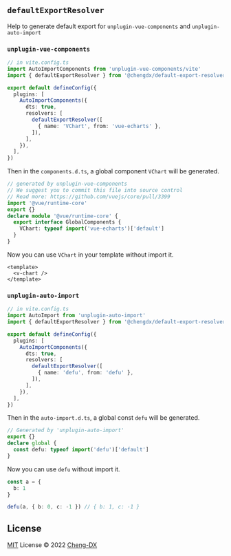
## `defaultExportResolver`
Help to generate default export for `unplugin-vue-components` and `unplugin-auto-import`

### `unplugin-vue-components`
```ts
// in vite.config.ts
import AutoImportComponents from 'unplugin-vue-components/vite'
import { defaultExportResolver } from '@chengdx/default-export-resolver'

export default defineConfig({
  plugins: [
    AutoImportComponents({
      dts: true,
      resolvers: [
        defaultExportResolver([
          { name: 'VChart', from: 'vue-echarts' },
        ]),
      ],
    }),
  ],
})
```
Then in the `components.d.ts`, a global component `VChart` will be generated.
```ts
// generated by unplugin-vue-components
// We suggest you to commit this file into source control
// Read more: https://github.com/vuejs/core/pull/3399
import '@vue/runtime-core'
export {}
declare module '@vue/runtime-core' {
  export interface GlobalComponents {
    VChart: typeof import('vue-echarts')['default']
  }
}

```
Now you can use `VChart` in your template without import it.
```vue
<template>
  <v-chart />
</template>
```

### `unplugin-auto-import`
```ts
// in vite.config.ts
import AutoImport from 'unplugin-auto-import'
import { defaultExportResolver } from '@chengdx/default-export-resolver'

export default defineConfig({
  plugins: [
    AutoImportComponents({
      dts: true,
      resolvers: [
        defaultExportResolver([
          { name: 'defu', from: 'defu' },
        ]),
      ],
    }),
  ],
})
```
Then in the `auto-import.d.ts`, a global const `defu` will be generated.
```ts
// Generated by 'unplugin-auto-import'
export {}
declare global {
  const defu: typeof import('defu')['default']
}
```
Now you can use `defu` without import it.
```ts
const a = {
  b: 1
}

defu(a, { b: 0, c: -1 }) // { b: 1, c: -1 }
```

## License
[MIT](../LICENSE) License © 2022 [Cheng-DX](https://github.com/Cheng-DX)
